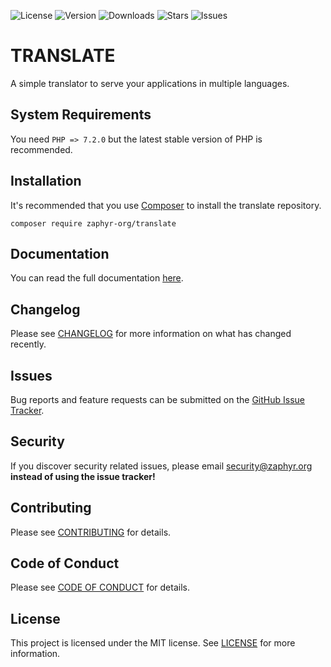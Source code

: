 ![License](https://img.shields.io/github/license/zaphyr-org/translate?style=for-the-badge)
![Version](https://img.shields.io/packagist/v/zaphyr-org/translate?style=for-the-badge)
![Downloads](https://img.shields.io/packagist/dt/zaphyr-org/translate?style=for-the-badge)
![Stars](https://img.shields.io/github/stars/zaphyr-org/translate?style=for-the-badge)
![Issues](https://img.shields.io/github/issues/zaphyr-org/translate?style=for-the-badge)

# TRANSLATE

A simple translator to serve your applications in multiple languages.

## System Requirements

You need `PHP => 7.2.0` but the latest stable version of PHP is recommended.

## Installation

It's recommended that you use [Composer](https://getcomposer.org/) to install the translate repository.

```console
composer require zaphyr-org/translate
```

## Documentation

You can read the full documentation [here](https://zaphyr.org/docs/1.x/repositories/translate).

## Changelog

Please see [CHANGELOG](CHANGELOG.md) for more information on what has changed recently.

## Issues

Bug reports and feature requests can be submitted on the [GitHub Issue Tracker](https://github.com/zaphyr-org/translate/issues).

## Security

If you discover security related issues, please email security@zaphyr.org **instead of using the issue tracker!**

## Contributing

Please see [CONTRIBUTING](https://zaphyr.org/docs/1.x/repositories/contributions) for details.

## Code of Conduct

Please see [CODE OF CONDUCT](https://zaphyr.org/docs/1.x/repositories/contributions#content-code-of-conduct) for details.

## License

This project is licensed under the MIT license. See [LICENSE](LICENSE.md) for more information.
